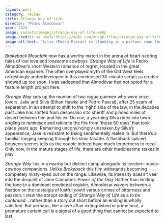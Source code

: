 ```yaml
---
layout: post
category: review
title: Strange Way of Life
director: "Pedro Almodóvar"
year: 2023
image: /assets/images/strange-way-of-life.webp
image-credit: <a href="https://mubi.com/en/gb/films/strange-way-of-life">Amazon MGM</a>
image-alt-text: "Silva (Pedro Pascal) is standing in a parlour room facing the camera. To the left, behind him, Jake (Ethan Hawke) is looking longingly over Silva's shoulder"
---
```


_Brokeback Mountain_ now has a worthy match in the arena of heart-scoring tales of lost love and lonesome cowboys. _Strange Way of Life_ is Pedro Almodóvar’s short Western romance of regret, located in the great American expanse. The often overplayed myth of the Old West feels refreshingly underdeveloped in this condensed 30-minute script; as credits showed up too soon, I was saddened that Almodóvar had not opted for a feature length project here.

_Strange Way_ sets up the reunion of two rogue gunmen who were once lovers, Jake and Silva (Ethan Hawke and Pedro Pascal), after 25 years of separation. In an attempt to shift to the ‘right’ side of the law, in the decades past Jake has shifted from desperado into sheriff and placed miles of desert between him and his ex. On cue, a yearning Silva rides into town angling to reminisce and rekindle the fire from ‘those 60 days’ that took place years ago. Remaining unconvincingly unshaken by Silva’s appearance, Jake is resistant to being sentimentally reeled in. But there’s a familiar longing seeping through his stoic facade. A flashback spliced between scenes tells us the couple indeed have much tenderness to recall. Only now, in the mature stages of life, there are other meddlesome stakes in play.

_Strange Way_ lies in a nearby but distinct camp alongside its lovelorn-movie-cowboy companions. Unlike _Brokeback_ this film withstands becoming completely misty-eyed out on the range. Likewise, its intensity doesn't veer into the disquiet of Jane Campion’s _Power of the Dog_. Rather than limiting the tone to a dominant emotional register, Almodóvar wavers between a fixation on the nostalgia of lustful youth versus crimes of bitterness and passion. I view the abrupt ending of _Strange Way of Life_ as a _to be continued…_ rather than a story cut short before an ending is wholly satisfied. But perhaps, like a love affair extinguished in prime heat, a premature curtain call is a signal of a good thing that cannot be expected to last.
